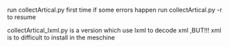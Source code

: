 run collectArtical.py first time
if some errors happen run collectArtical.py -r  to resume


collectArtical_lxml.py is a version which use lxml to decode xml ,BUT!!!  xml is to difficult to install in the meschine